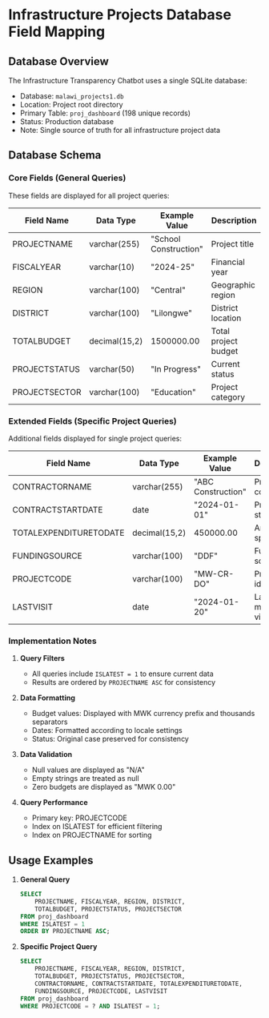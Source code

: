# Infrastructure Projects Database Field Mapping

## Database Overview

The Infrastructure Transparency Chatbot uses a single SQLite database:

- Database: `malawi_projects1.db`
- Location: Project root directory
- Primary Table: `proj_dashboard` (198 unique records)
- Status: Production database
- Note: Single source of truth for all infrastructure project data

## Database Schema

### Core Fields (General Queries)
These fields are displayed for all project queries:

| Field Name | Data Type | Example Value | Description |
|------------|-----------|---------------|-------------|
| PROJECTNAME | varchar(255) | "School Construction" | Project title |
| FISCALYEAR | varchar(10) | "2024-25" | Financial year |
| REGION | varchar(100) | "Central" | Geographic region |
| DISTRICT | varchar(100) | "Lilongwe" | District location |
| TOTALBUDGET | decimal(15,2) | 1500000.00 | Total project budget |
| PROJECTSTATUS | varchar(50) | "In Progress" | Current status |
| PROJECTSECTOR | varchar(100) | "Education" | Project category |

### Extended Fields (Specific Project Queries)
Additional fields displayed for single project queries:

| Field Name | Data Type | Example Value | Description |
|------------|-----------|---------------|-------------|
| CONTRACTORNAME | varchar(255) | "ABC Construction" | Primary contractor |
| CONTRACTSTARTDATE | date | "2024-01-01" | Project start date |
| TOTALEXPENDITURETODATE | decimal(15,2) | 450000.00 | Amount spent |
| FUNDINGSOURCE | varchar(100) | "DDF" | Funding source |
| PROJECTCODE | varchar(100) | "MW-CR-DO" | Project identifier |
| LASTVISIT | date | "2024-01-20" | Last monitoring visit |

### Implementation Notes

1. **Query Filters**
   - All queries include `ISLATEST = 1` to ensure current data
   - Results are ordered by `PROJECTNAME ASC` for consistency

2. **Data Formatting**
   - Budget values: Displayed with MWK currency prefix and thousands separators
   - Dates: Formatted according to locale settings
   - Status: Original case preserved for consistency

3. **Data Validation**
   - Null values are displayed as "N/A"
   - Empty strings are treated as null
   - Zero budgets are displayed as "MWK 0.00"

4. **Query Performance**
   - Primary key: PROJECTCODE
   - Index on ISLATEST for efficient filtering
   - Index on PROJECTNAME for sorting

## Usage Examples

1. **General Query**
   ```sql
   SELECT 
       PROJECTNAME, FISCALYEAR, REGION, DISTRICT,
       TOTALBUDGET, PROJECTSTATUS, PROJECTSECTOR
   FROM proj_dashboard 
   WHERE ISLATEST = 1
   ORDER BY PROJECTNAME ASC;
   ```

2. **Specific Project Query**
   ```sql
   SELECT 
       PROJECTNAME, FISCALYEAR, REGION, DISTRICT,
       TOTALBUDGET, PROJECTSTATUS, PROJECTSECTOR,
       CONTRACTORNAME, CONTRACTSTARTDATE, TOTALEXPENDITURETODATE,
       FUNDINGSOURCE, PROJECTCODE, LASTVISIT
   FROM proj_dashboard 
   WHERE PROJECTCODE = ? AND ISLATEST = 1;
   ```
